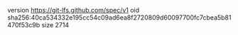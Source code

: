 version https://git-lfs.github.com/spec/v1
oid sha256:40ca534332e195cc54c09ad6ea8f2720809d60097700fc7cbea5b81470f53c9b
size 2714
